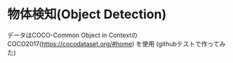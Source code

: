 # 物体検知(Object Detection)
データはCOCO-Common Object in ContextのCOCO2017(https://cocodataset.org/#home)
を使用
(githubテストで作ってみた)
